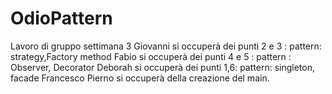 # OdioPattern
Lavoro di gruppo  settimana 3
Giovanni si occuperà dei punti 2 e 3 : pattern: strategy,Factory method
Fabio si occuperà dei punti 4 e 5 : pattern : Observer, Decorator
Deborah si occuperà dei punti 1,6: pattern: singleton, facade
Francesco Pierno si occuperà della creazione del main.